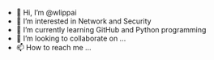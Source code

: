 - 👋 Hi, I’m @wlippai
- 👀 I’m interested in Network and Security
- 🌱 I’m currently learning GitHub and Python programming
- 💞️ I’m looking to collaborate on ...
- 📫 How to reach me ...

<!---
wlippai/wlippai is a ✨ special ✨ repository because its `README.md` (this file) appears on your GitHub profile.
You can click the Preview link to take a look at your changes.
--->

